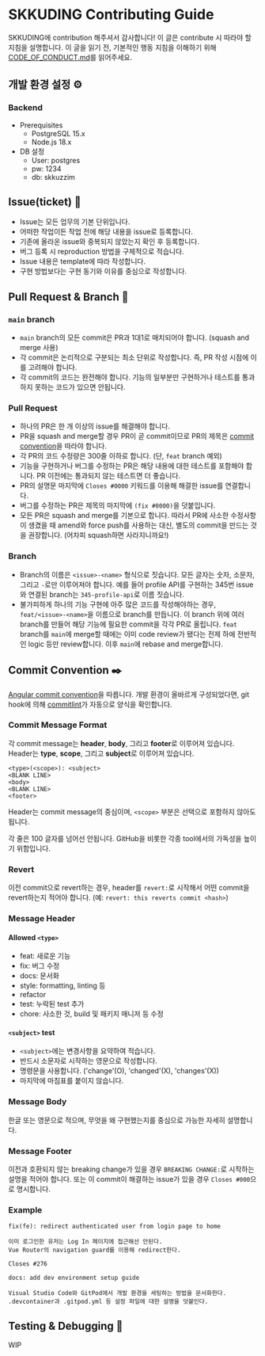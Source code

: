 # SKKUDING Contributing Guide

SKKUDING에 contribution 해주셔서 감사합니다! 이 글은 contribute 시 따라야 할 지침을 설명합니다. 이 글을 읽기 전, 기본적인 행동 지침을 이해하기 위해 [CODE_OF_CONDUCT.md](CODE_OF_CONDUCT.md)를 읽어주세요.

## 개발 환경 설정 ⚙️

### Backend
- Prerequisites
  - PostgreSQL 15.x
  - Node.js 18.x
- DB 설정
  - User: postgres
  - pw: 1234
  - db: skkuzzim

## Issue(ticket) 🎫

- Issue는 모든 업무의 기본 단위입니다.
- 어떠한 작업이든 작업 전에 해당 내용을 issue로 등록합니다.
- 기존에 올라온 issue와 중복되지 않았는지 확인 후 등록합니다.
- 버그 등록 시 reproduction 방법을 구체적으로 적습니다.
- Issue 내용은 template에 따라 작성합니다.
- 구현 방법보다는 구현 동기와 이유를 중심으로 작성합니다.

## <a name="pr-and-branch"></a> Pull Request & Branch 🌲

### `main` branch

- `main` branch의 모든 commit은 PR과 1대1로 매치되어야 합니다. (squash and merge 사용)
- 각 commit은 논리적으로 구분되는 최소 단위로 작성합니다. 즉, PR 작성 시점에 이를 고려해야 합니다.
- 각 commit의 코드는 완전해야 합니다. 기능의 일부분만 구현하거나 테스트를 통과하지 못하는 코드가 있으면 안됩니다.

### Pull Request

- 하나의 PR은 한 개 이상의 issue를 해결해야 합니다.
- PR을 squash and merge할 경우 PR이 곧 commit이므로 PR의 제목은 [commit convention](#commit-convention)을 따라야 합니다.
- 각 PR의 코드 수정량은 300줄 이하로 합니다. (단, `feat` branch 예외)
- 기능을 구현하거나 버그를 수정하는 PR은 해당 내용에 대한 테스트를 포함해야 합니다. PR 이전에는 통과되지 않는 테스트면 더 좋습니다.
- PR의 설명문 마지막에 `Closes #0000` 키워드를 이용해 해결한 issue를 연결합니다.
- 버그를 수정하는 PR은 제목의 마지막에 `(fix #0000)`을 덧붙입니다.
- 모든 PR은 squash and merge를 기본으로 합니다. 따라서 PR에 사소한 수정사항이 생겼을 때 amend와 force push를 사용하는 대신, 별도의 commit을 만드는 것을 권장합니다. (어차피 squash하면 사라지니까요!)

### Branch

- Branch의 이름은 `<issue>-<name>` 형식으로 짓습니다. 모든 글자는 숫자, 소문자, 그리고 `-`로만 이루어져야 합니다. 예를 들어 profile API를 구현하는 345번 issue와 연결된 branch는 `345-profile-api`로 이름 짓습니다.
- 불가피하게 하나의 기능 구현에 아주 많은 코드를 작성해야하는 경우, `feat/<issue>-<name>`을 이름으로 branch를 만듭니다. 이 branch 위에 여러 branch를 만들어 해당 기능에 필요한 commit을 각각 PR로 올립니다. `feat` branch를 `main`에 merge할 때에는 이미 code review가 됐다는 전제 하에 전반적인 logic 등만 review합니다. 이후 `main`에 rebase and merge합니다.

## <a name="commit-convention"></a> Commit Convention ✒️

[Angular commit convention](https://github.com/conventional-changelog/conventional-changelog/tree/master/packages/conventional-changelog-angular)을 따릅니다. 개발 환경이 올바르게 구성되었다면, git hook에 의해 [commitlint](https://github.com/conventional-changelog/commitlint)가 자동으로 양식을 확인합니다.

### Commit Message Format

각 commit message는 **header**, **body**, 그리고 **footer**로 이루어져 있습니다. Header는 **type**, **scope**, 그리고 **subject**로 이루어져 있습니다.

```
<type>(<scope>): <subject>
<BLANK LINE>
<body>
<BLANK LINE>
<footer>
```

Header는 commit message의 중심이며, `<scope>` 부분은 선택으로 포함하지 않아도 됩니다.

각 줄은 100 글자를 넘어선 안됩니다. GitHub을 비롯한 각종 tool에서의 가독성을 높이기 위함입니다.

### Revert

이전 commit으로 revert하는 경우, header를 `revert:`로 시작해서 어떤 commit을 revert하는지 적어야 합니다. (예: `revert: this reverts commit <hash>`)

### Message Header

#### Allowed `<type>`

- feat: 새로운 기능
- fix: 버그 수정
- docs: 문서화
- style: formatting, linting 등
- refactor
- test: 누락된 test 추가
- chore: 사소한 것, build 및 패키지 매니저 등 수정

#### `<subject>` test

- `<subject>`에는 변경사항을 요약하여 적습니다.
- 반드시 소문자로 시작하는 영문으로 작성합니다.
- 명령문을 사용합니다. ('change'(O), 'changed'(X), 'changes'(X))
- 마지막에 마침표를 붙이지 않습니다.

### Message Body

한글 또는 영문으로 적으며, 무엇을 왜 구현했는지를 중심으로 가능한 자세히 설명합니다.

### Message Footer

이전과 호환되지 않는 breaking change가 있을 경우 `BREAKING CHANGE:`로 시작하는 설명을 적어야 합니다. 또는 이 commit이 해결하는 issue가 있을 경우 `Closes #000`으로 명시합니다.

### Example

```
fix(fe): redirect authenticated user from login page to home

이미 로그인한 유저는 Log In 페이지에 접근해선 안된다.
Vue Router의 navigation guard를 이용해 redirect한다.

Closes #276
```

```
docs: add dev environment setup guide

Visual Studio Code와 GitPod에서 개발 환경을 세팅하는 방법을 문서화한다.
.devcontainer과 .gitpod.yml 등 설정 파일에 대한 설명을 덧붙인다.
```

## Testing & Debugging 🐞

WIP
